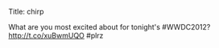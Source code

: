 Title: chirp

What are you most excited about for tonight's #WWDC2012? <a href="http://t.co/xuBwmUQO">http://t.co/xuBwmUQO</a> #plrz

